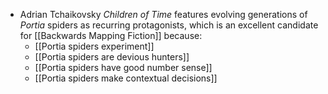 - Adrian Tchaikovsky _Children of Time_ features evolving generations of _Portia_ spiders as recurring protagonists, which is an excellent candidate for [[Backwards Mapping Fiction]] because:
	* [[Portia spiders experiment]]
	* [[Portia spiders are devious hunters]]
	* [[Portia spiders have good number sense]]
	* [[Portia spiders make contextual decisions]]